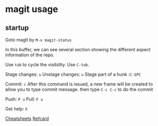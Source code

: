 # magit usage

## startup

Goto magit by `M-x magit-status`


In this buffer, we can see several section showing the different
aspect information of the repo.

Use `tab` to cycle the visibility.
Use `C-tab`.

Stage changes: `s`
Unstage changes: `u`
Stage part of a hunk :`C-SPC`

Commit: `c`
After this command is issued, a new frame will be created to
allow you to type commit message. then type `C-c C-c` to do the commit


Push: `P u`
Pull: `F u`


Get help: `h`


[Cheatsheets](https://github.com/magit/magit/wiki/Cheatsheet)
[Refcard](./magit-refcard.pdf)
